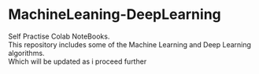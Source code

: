 # MachineLeaning-DeepLearning
Self Practise Colab NoteBooks.<br>
This repository includes some of the Machine Learning and Deep Learning algorithms.<br>
Which will be updated as i proceed further
